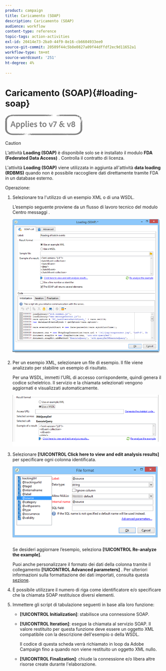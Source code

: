 ```yaml
---
product: campaign
title: Caricamento (SOAP)
description: Caricamento (SOAP)
audience: workflow
content-type: reference
topic-tags: action-activities
exl-id: 20414e73-2ba9-44f9-8e16-cb6604933ee0
source-git-commit: 20509f44c5b8e0827a09f44dffdf2ec9d11652a1
workflow-type: tm+mt
source-wordcount: '251'
ht-degree: 4%

---
```


# Caricamento (SOAP){#loading-soap}

![](../../assets/common.svg)

>[!CAUTION]
>
>L’attività **Loading (SOAP)** è disponibile solo se è installato il modulo **FDA (Federated Data Access)** . Controlla il contratto di licenza.

L&#39;attività **Loading (SOAP)** viene utilizzata in aggiunta all&#39;attività **data loading (RDBMS)** quando non è possibile raccogliere dati direttamente tramite FDA in un database esterno.

Operazione:

1. Selezionare tra l&#39;utilizzo di un esempio XML o di una WSDL.

   L’esempio seguente proviene da un flusso di lavoro tecnico del modulo Centro messaggi .

   ![](assets/load_soap_002.png)

1. Per un esempio XML, selezionare un file di esempio. Il file viene analizzato per stabilire un esempio di risultato.

   Per una WSDL, immetti l’URL di accesso corrispondente, quindi genera il codice scheletrico. Il servizio e la chiamata selezionati vengono aggiornati e visualizzati automaticamente.

   ![](assets/soap_load_003.png)

1. Selezionare **[!UICONTROL Click here to view and edit analysis results]** per specificare ogni colonna identificata.

   ![](assets/soap_load_001.png)

   Se desideri aggiornare l’esempio, seleziona **[!UICONTROL Re-analyze the example]**.

   Puoi anche personalizzare il formato dei dati della colonna tramite il collegamento **[!UICONTROL Advanced parameters]** . Per ulteriori informazioni sulla formattazione dei dati importati, consulta questa [sezione](../../platform/using/executing-import-jobs.md).

1. È possibile utilizzare il numero di riga come identificatore e/o specificare che la chiamata SOAP restituisce diversi elementi.
1. Immettere gli script di tabulazione seguenti in base alla loro funzione:

   * **[!UICONTROL Initialization]**: stabilisce una connessione SOAP.
   * **[!UICONTROL Iteration]**: esegue la chiamata al servizio SOAP. Il valore restituito per questa funzione deve essere un oggetto XML compatibile con la descrizione dell&#39;esempio o della WSDL.

      Il codice di questa scheda verrà richiamato in loop da Adobe Campaign fino a quando non viene restituito un oggetto XML nullo.

   * **[!UICONTROL Finalization]**: chiude la connessione e/o libera altre risorse create durante l&#39;elaborazione.
